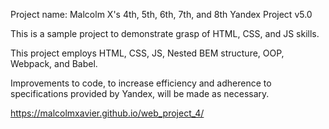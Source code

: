 Project name: Malcolm X's 4th, 5th, 6th, 7th, and 8th Yandex Project v5.0

This is a sample project to demonstrate grasp of HTML, CSS, and JS skills.

This project employs HTML, CSS, JS, Nested BEM structure, OOP, Webpack, and Babel.

Improvements to code, to increase efficiency and adherence to specifications provided by Yandex, will be made as necessary.

https://malcolmxavier.github.io/web_project_4/
